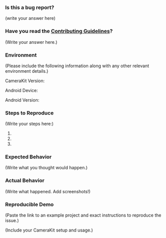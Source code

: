 <!--
  PLEASE DON'T DELETE THIS TEMPLATE UNTIL YOU HAVE READ THE FIRST SECTION.
-->

### Is this a bug report?

(write your answer here)

<!--
  If you answered "Yes":

    We expect that it will take you about 30 minutes to produce a high-quality bug report.
    While this may seem like a lot, putting care into issues helps us fix them faster.
    For bug reports, it is REQUIRED to fill the rest of this template, or the issue will be closed.

  If you answered "No":

    We use GitHub Issues exclusively for tracking bugs in CameraKit. If you're looking for help,
    the Community page at https://github.com/wonderkiln/CameraKit-Android list various resources
    that should help you get started.

  Now scroll below!
-->

### Have you read the [Contributing Guidelines](CONTRIBUTING.md)?

(Write your answer here.)

### Environment

(Please include the following information along with any other relevant environment details.)

CameraKit Version:

Android Device:

Android Version:

### Steps to Reproduce

<!--
  How would you describe your issue to someone who doesn’t know you or your project?
  Try to write a sequence of steps that anybody can repeat to see the issue.
  Be specific! If the bug cannot be reproduced, your issue may be closed.
-->

(Write your steps here:)

1.
2.
3.

### Expected Behavior

<!--
  How did you expect your project to behave?
  It’s fine if you’re not sure your understanding is correct.
  Just write down what you thought would happen.
-->

(Write what you thought would happen.)

### Actual Behavior

<!--
  Did something go wrong?
  Is something broken, or not behaving as you expected?
  Describe this section in detail, and attach screenshots if possible.
  Don't just say "it doesn't work"!
-->

(Write what happened. Add screenshots!)

### Reproducible Demo

<!--
  Please share a project that reproduces the issue.
-->

(Paste the link to an example project and exact instructions to reproduce the issue.)

(Include your CameraKit setup and usage.)
<!--
  What happens if you skip this step?

  Someone will read your bug report, and maybe will be able to help you,
  but it’s unlikely that it will get much attention from the team. Eventually,
  the issue will likely get closed in favor of issues that have reproducible demos.

  Please remember that:

    * Issues without reproducible demos have a very low priority.
    * The person fixing the bug would have to do that anyway. Please be respectful of their time.
    * You might figure out the issues yourself as you work on extracting it.

  Thanks for helping us help you!
-->

<!-- Love CameraKit-Android? Please consider supporting our collective:
👉  https://opencollective.com/CameraKit-Android/donate -->